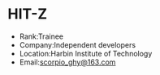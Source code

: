 # HIT-Z
- Rank:Trainee
- Company:Independent developers
- Location:Harbin Institute of Technology
- Email:scorpio_ghy@163.com

